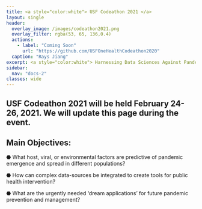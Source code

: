 ```yaml
---
title: <a style="color:white"> USF Codeathon 2021 </a>
layout: single
header:
  overlay_image: /images/codeathon2021.png
  overlay_filter: rgba(53, 65, 136,0.4)
  actions:
    - label: "Coming Soon"
      url: "https://github.com/USFOneHealthCodeathon2020"
  caption: "Rays Jiang"
excerpt: <a style="color:white"> Harnessing Data Sciences Against Pandemics </a>
sidebar:
  nav: "docs-2"
classes: wide
---
```


## USF Codeathon 2021 will be held February 24-26, 2021. We will update this page during the event. 

## Main Objectives: 

⬣ What host, viral, or environmental factors are predictive of pandemic emergence and spread in different populations?

⬣ How can complex data-sources be integrated to create tools for public health intervention?

⬣ What are the urgently needed ‘dream applications’ for future pandemic prevention and management?

